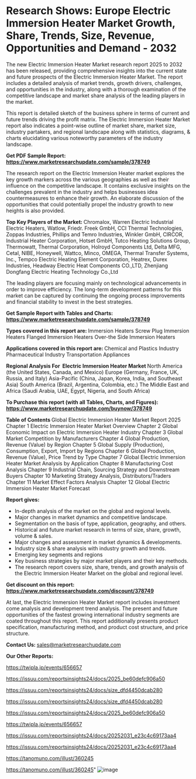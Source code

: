 # Research Shows: Europe Electric Immersion Heater Market Growth, Share, Trends, Size, Revenue, Opportunities and Demand - 2032

The new Electric Immersion Heater Market research report 2025 to 2032 has been released, providing comprehensive insights into the current state and future prospects of the Electric Immersion Heater Market. The report includes a detailed analysis of market trends, growth drivers, challenges, and opportunities in the industry, along with a thorough examination of the competitive landscape and market share analysis of the leading players in the market.

This report is detailed sketch of the business sphere in terms of current and future trends driving the profit matrix. The Electric Immersion Heater Market report also indicates a point-wise outline of market share, market size, industry partakers, and regional landscape along with statistics, diagrams, &amp; charts elucidating various noteworthy parameters of the industry landscape.

<strong><b>Get PDF Sample Report: <a href=https://www.marketresearchupdate.com/sample/378749>https://www.marketresearchupdate.com/sample/378749</a></b></strong>

The research report on the Electric Immersion Heater market explores the key growth markers across the various geographies as well as their influence on the competitive landscape. It contains exclusive insights on the challenges prevalent in the industry and helps businesses idea countermeasures to enhance their growth. An elaborate discussion of the opportunities that could potentially propel the industry growth to new heights is also provided.

<strong><b>Top Key Players of the Market:
</b></strong>Chromalox, Warren Electric Industrial Electric Heaters, Watlow, Friedr. Freek GmbH, CCI Thermal Technologies, Zoppas Industries, Phillips and Temro Industries, Winkler GmbH, CIRCOR, Industrial Heater Corporation, Hotset GmbH, Tutco Heating Solutions Group, Thermowatt, Thermal Corporation, Holroyd Components Ltd, Delta MFG, Cetal, NIBE, Honeywell, Wattco, Minco, OMEGA, Thermal Transfer Systems, Inc., Tempco Electric Heating Element Corporation, Heatrex, Durex Industries, Headway Electric Heat Components CO.,LTD, Zhenjiang Dongfang Electric Heating Technology Co.,Ltd<strong><b>
</b></strong>

The leading players are focusing mainly on technological advancements in order to improve efficiency. The long-term development patterns for this market can be captured by continuing the ongoing process improvements and financial stability to invest in the best strategies.

<strong><b>Get Sample Report with Tables and Charts: <a href=https://www.marketresearchupdate.com/sample/378749>https://www.marketresearchupdate.com/sample/378749</a></b></strong>

<strong><b>Types covered in this report are:
</b></strong>Immersion Heaters
Screw Plug Immersion Heaters
Flanged Immersion Heaters
Over-the Side Immersion Heaters<strong><b>
</b></strong>

<strong><b>Applications covered in this report are:
</b></strong>Chemical and Plastics Industry
Pharmaceutical Industry
Transportation
Appliances<strong><b>
</b></strong>

<strong><b>Regional Analysis For  Electric Immersion Heater Market</b></strong><strong><b>
</b></strong>North America (the United States, Canada, and Mexico)
Europe (Germany, France, UK, Russia, and Italy)
Asia-Pacific (China, Japan, Korea, India, and Southeast Asia)
South America (Brazil, Argentina, Colombia, etc.)
The Middle East and Africa (Saudi Arabia, UAE, Egypt, Nigeria, and South Africa)

<strong><b>To Purchase this report (with all Tables, Charts, and Figures): <a href=https://www.marketresearchupdate.com/buynow/378749>https://www.marketresearchupdate.com/buynow/378749</a></b></strong>

<strong><b>Table of Contents</b></strong><strong><b>
</b></strong>Global Electric Immersion Heater Market Report 2025
Chapter 1 Electric Immersion Heater Market Overview
Chapter 2 Global Economic Impact on Electric Immersion Heater Industry
Chapter 3 Global Market Competition by Manufacturers
Chapter 4 Global Production, Revenue (Value) by Region
Chapter 5 Global Supply (Production), Consumption, Export, Import by Regions
Chapter 6 Global Production, Revenue (Value), Price Trend by Type
Chapter 7 Global Electric Immersion Heater Market Analysis by Application
Chapter 8 Manufacturing Cost Analysis
Chapter 9 Industrial Chain, Sourcing Strategy and Downstream Buyers
Chapter 10 Marketing Strategy Analysis, Distributors/Traders
Chapter 11 Market Effect Factors Analysis
Chapter 12 Global Electric Immersion Heater Market Forecast

<strong><b>Report gives:</b></strong>

- In-depth analysis of the market on the global and regional levels.
- Major changes in market dynamics and competitive landscape.
- Segmentation on the basis of type, application, geography, and others.
- Historical and future market research in terms of size, share, growth, volume &amp; sales.
- Major changes and assessment in market dynamics &amp; developments.
- Industry size &amp; share analysis with industry growth and trends.
- Emerging key segments and regions
- Key business strategies by major market players and their key methods.
- The research report covers size, share, trends, and growth analysis of the Electric Immersion Heater Market on the global and regional level.

<strong><b>Get discount on this report: <a href=https://www.marketresearchupdate.com/discount/378749>https://www.marketresearchupdate.com/discount/378749</a></b></strong>

At last, the Electric Immersion Heater Market report includes investment come analysis and development trend analysis. The present and future opportunities of the fastest growing international industry segments are coated throughout this report. This report additionally presents product specification, manufacturing method, and product cost structure, and price structure.

<strong><b>Contact Us:
</b></strong>sales@marketresearchupdate.com

<strong>Our Other Reports:</strong>

<a href=https://twipla.jp/events/656657>https://twipla.jp/events/656657</a>

<a href=https://issuu.com/reportsinsights24/docs/2025_be60defc906a50>https://issuu.com/reportsinsights24/docs/2025_be60defc906a50</a>

<a href=https://issuu.com/reportsinsights24/docs/size_dfd4450dcab280>https://issuu.com/reportsinsights24/docs/size_dfd4450dcab280</a>

<a href=https://issuu.com/reportsinsights24/docs/size_dfd4450dcab280>https://issuu.com/reportsinsights24/docs/size_dfd4450dcab280</a>

<a href=https://issuu.com/reportsinsights24/docs/2025_be60defc906a50>https://issuu.com/reportsinsights24/docs/2025_be60defc906a50</a>

<a href=https://twipla.jp/events/656657>https://twipla.jp/events/656657</a>

<a href=https://issuu.com/reportsinsights24/docs/20252031_e23c4c69173aa4>https://issuu.com/reportsinsights24/docs/20252031_e23c4c69173aa4</a>

<a href=https://issuu.com/reportsinsights24/docs/20252031_e23c4c69173aa4>https://issuu.com/reportsinsights24/docs/20252031_e23c4c69173aa4</a>

<a href=https://tanomuno.com/illust/360245>https://tanomuno.com/illust/360245</a>

<a href=https://tanomuno.com/illust/360245>https://tanomuno.com/illust/360245</a>"
![image](https://github.com/user-attachments/assets/4ee2f887-dd2d-4697-ab0c-23d13f904898)
